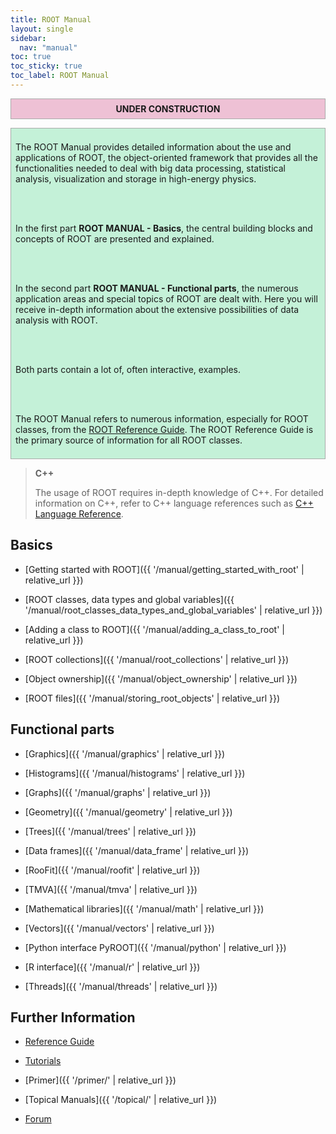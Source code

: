 ```yaml
---
title: ROOT Manual
layout: single
sidebar:
  nav: "manual"
toc: true
toc_sticky: true
toc_label: ROOT Manual
---
```


<center><b>
<p style="border:1px; border-style:solid; border-color:#AAAAAA; background-color:#eec1d5; padding: 0.5em;">UNDER CONSTRUCTION</p>
</b></center>

<div style="border:1px; border-style:solid; border-color:#AAAAAA; background-color:#c4f1d8; padding: 0.5em;">

The ROOT Manual provides detailed information about the use and applications of ROOT, the
object-oriented framework that provides all the functionalities needed to deal with big
data processing, statistical analysis, visualization and storage in high-energy physics.

<br><br>

In the first part <b>ROOT MANUAL - Basics</b>, the central building blocks and concepts of
ROOT are presented and explained.

<br><br>

In the second part <b>ROOT MANUAL - Functional parts</b>, the numerous application areas
and special topics of ROOT are dealt with. Here you will receive in-depth information
about the extensive possibilities of data analysis with ROOT.

<br><br>

Both parts contain a lot of, often interactive, examples.

<br><br>

The ROOT Manual refers to numerous information, especially for ROOT classes, from the
<a href="https://root.cern/doc/master/">ROOT Reference Guide</a>. The ROOT Reference Guide
is the primary source of information for all ROOT classes.
</div>


> **C++**
>
> The usage of ROOT requires in-depth knowledge of C++. For detailed information on C++, refer to C++ language references such as [C++ Language Reference](https://docs.microsoft.com/en-us/cpp/cpp/cpp-language-reference?view=vs-2019).
>

## Basics

  - [Getting started with ROOT]({{ '/manual/getting_started_with_root' | relative_url }})

  - [ROOT classes, data types and global variables]({{ '/manual/root_classes_data_types_and_global_variables' | relative_url }})

  - [Adding a class to ROOT]({{ '/manual/adding_a_class_to_root' | relative_url }})

  - [ROOT collections]({{ '/manual/root_collections' | relative_url }})

  - [Object ownership]({{ '/manual/object_ownership' | relative_url }})

  - [ROOT files]({{ '/manual/storing_root_objects' | relative_url }})


## Functional parts

  - [Graphics]({{ '/manual/graphics' | relative_url }})

  - [Histograms]({{ '/manual/histograms' | relative_url }})

  - [Graphs]({{ '/manual/graphs' | relative_url }})

  - [Geometry]({{ '/manual/geometry' | relative_url }})

  - [Trees]({{ '/manual/trees' | relative_url }})

  - [Data frames]({{ '/manual/data_frame' | relative_url }})

  - [RooFit]({{ '/manual/roofit' | relative_url }})

  - [TMVA]({{ '/manual/tmva' | relative_url }})

  - [Mathematical libraries]({{ '/manual/math' | relative_url }})

  - [Vectors]({{ '/manual/vectors' | relative_url }})

  - [Python interface PyROOT]({{ '/manual/python' | relative_url }})

  - [R interface]({{ '/manual/r' | relative_url }})

  - [Threads]({{ '/manual/threads' | relative_url }})

## Further Information

  - [Reference Guide](https://root.cern/doc/master/)

  - [Tutorials](https://root.cern/doc/master/group__Tutorials.html)

  - [Primer]({{ '/primer/' | relative_url }})

  - [Topical Manuals]({{ '/topical/' | relative_url }})

  - [Forum](https://root-forum.cern.ch/)

